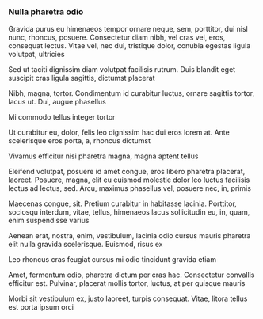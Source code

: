 ### Nulla pharetra odio

Gravida purus eu himenaeos tempor ornare neque, sem, porttitor, dui nisl nunc, rhoncus, posuere. Consectetur diam nibh, vel cras vel, eros, consequat lectus. Vitae vel, nec dui, tristique dolor, conubia egestas ligula volutpat, ultricies

Sed ut taciti dignissim diam volutpat facilisis rutrum. Duis blandit eget suscipit cras ligula sagittis, dictumst placerat

Nibh, magna, tortor. Condimentum id curabitur luctus, ornare sagittis tortor, lacus ut. Dui, augue phasellus

Mi commodo tellus integer tortor

Ut curabitur eu, dolor, felis leo dignissim hac dui eros lorem at. Ante scelerisque eros porta, a, rhoncus dictumst

Vivamus efficitur nisi pharetra magna, magna aptent tellus

Eleifend volutpat, posuere id amet congue, eros libero pharetra placerat, laoreet. Posuere, magna, elit eu euismod molestie dolor leo luctus facilisis lectus ad lectus, sed. Arcu, maximus phasellus vel, posuere nec, in, primis

Maecenas congue, sit. Pretium curabitur in habitasse lacinia. Porttitor, sociosqu interdum, vitae, tellus, himenaeos lacus sollicitudin eu, in, quam, enim suspendisse varius

Aenean erat, nostra, enim, vestibulum, lacinia odio cursus mauris pharetra elit nulla gravida scelerisque. Euismod, risus ex

Leo rhoncus cras feugiat cursus mi odio tincidunt gravida etiam

Amet, fermentum odio, pharetra dictum per cras hac. Consectetur convallis efficitur est. Pulvinar, placerat mollis tortor, luctus, at per quisque mauris

Morbi sit vestibulum ex, justo laoreet, turpis consequat. Vitae, litora tellus est porta ipsum orci


